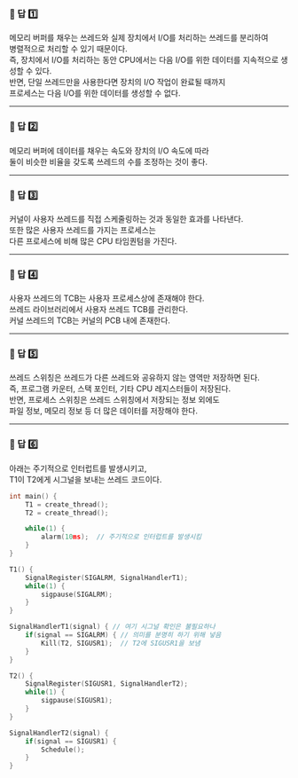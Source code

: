 ### 📌 답 1️⃣  
메모리 버퍼를 채우는 쓰레드와 실제 장치에서 I/O를 처리하는 쓰레드를 분리하여  
병렬적으로 처리할 수 있기 때문이다.  
즉, 장치에서 I/O를 처리하는 동안 CPU에서는 다음 I/O를 위한 데이터를 지속적으로 생성할 수 있다.  
반면, 단일 쓰레드만을 사용한다면 장치의 I/O 작업이 완료될 때까지  
프로세스는 다음 I/O를 위한 데이터를 생성할 수 없다.  

---

### 📌 답 2️⃣  
메모리 버퍼에 데이터를 채우는 속도와 장치의 I/O 속도에 따라  
둘이 비슷한 비율을 갖도록 쓰레드의 수를 조정하는 것이 좋다.  

---

### 📌 답 3️⃣  
커널이 사용자 쓰레드를 직접 스케줄링하는 것과 동일한 효과를 나타낸다.  
또한 많은 사용자 쓰레드를 가지는 프로세스는  
다른 프로세스에 비해 많은 CPU 타임퀀텀을 가진다.  

---

### 📌 답 4️⃣  
사용자 쓰레드의 TCB는 사용자 프로세스상에 존재해야 한다.  
쓰레드 라이브러리에서 사용자 쓰레드 TCB를 관리한다.  
커널 쓰레드의 TCB는 커널의 PCB 내에 존재한다.  

---

### 📌 답 5️⃣  
쓰레드 스위칭은 쓰레드가 다른 쓰레드와 공유하지 않는 영역만 저장하면 된다.  
즉, 프로그램 카운터, 스택 포인터, 기타 CPU 레지스터들이 저장된다.  
반면, 프로세스 스위칭은 쓰레드 스위칭에서 저장되는 정보 외에도  
파일 정보, 메모리 정보 등 더 많은 데이터를 저장해야 한다.  

---

### 📌 답 6️⃣  
아래는 주기적으로 인터럽트를 발생시키고,  
T1이 T2에게 시그널을 보내는 쓰레드 코드이다.  

```c
int main() {
    T1 = create_thread();
    T2 = create_thread();

    while(1) { 
        alarm(10ms);  // 주기적으로 인터럽트를 발생시킴
    }
}

T1() {
    SignalRegister(SIGALRM, SignalHandlerT1);
    while(1) { 
        sigpause(SIGALRM); 
    }
}

SignalHandlerT1(signal) { // 여기 시그널 확인은 불필요하나
    if(signal == SIGALRM) { // 의미를 분명히 하기 위해 넣음
        Kill(T2, SIGUSR1);  // T2에 SIGUSR1을 보냄
    }
}

T2() {
    SignalRegister(SIGUSR1, SignalHandlerT2);
    while(1) { 
        sigpause(SIGUSR1); 
    }
}

SignalHandlerT2(signal) { 
    if(signal == SIGUSR1) {
        Schedule();
    }
}
